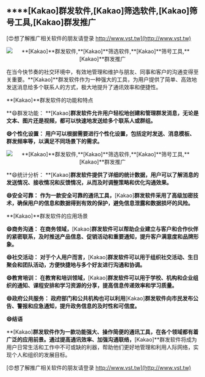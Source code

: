 ## ****[Kakao]**群发软件,**[Kakao]**筛选软件,**[Kakao]**筛号工具,**[Kakao]**群发推广**

[😍想了解推广相关软件的朋友请登录 http://www.vst.tw](http://www.vst.tw)

 <center><img src="https://vst.tw/MP4/tuiguang/png/2.png" alt="**[Kakao]**群发软件,**[Kakao]**筛选软件,**[Kakao]**筛号工具,**[Kakao]**群发推广"></center>

在当今快节奏的社交环境中，有效地管理和维护与朋友、同事和客户的沟通变得至关重要。**[Kakao]**群发软件作为一种强大的工具，为用户提供了简单、高效地发送消息给多个联系人的方式，极大地提升了通讯效率和便捷性。

**[Kakao]**群发软件的功能和特点

**😄群发功能： **[Kakao]**群发软件允许用户轻松地创建和管理群发消息，无论是文本、图片还是视频，都可以快速地发送给多个联系人或群组。**

**😄个性化设置： 用户可以根据需要进行个性化设置，包括定时发送、消息模板、群发频率等，以满足不同场景下的需求。**

 <center><img src="https://vst.tw/MP4/tuiguang/png/4.png" alt="**[Kakao]**群发软件,**[Kakao]**筛选软件,**[Kakao]**筛号工具,**[Kakao]**群发推广"></center>

**😄统计分析： **[Kakao]**群发软件提供了详细的统计数据，用户可以了解消息的发送情况、接收情况和反馈情况，从而及时调整策略和优化沟通效果。**

**😄安全可靠： 作为一款安全可靠的通讯工具，**[Kakao]**群发软件采用了高级加密技术，确保用户的信息和数据得到有效的保护，避免信息泄露和数据损坏的风险。**

**[Kakao]**群发软件的应用场景

**😄商务沟通： 在商务领域，**[Kakao]**群发软件可以帮助企业建立与客户和合作伙伴的紧密联系，及时推送产品信息、促销活动和重要通知，提升客户满意度和品牌形象。**

**😄社交活动： 对于个人用户而言，**[Kakao]**群发软件可以用于组织社交活动、生日聚会和团队活动，方便快捷地与多个好友进行沟通和协调。**

**😄教育培训： 在教育和培训领域，**[Kakao]**群发软件可以用于学校、机构和企业组织的通知、课程安排和学习资源的分享，提高信息传递效率和学习质量。**

**😄政府公共服务： 政府部门和公共机构也可以利用**[Kakao]**群发软件向市民发布公告、警报和应急通知，提升政务信息的及时性和可信度。**

**😄结语**

**[Kakao]**群发软件作为一款功能强大、操作简便的通讯工具，在各个领域都有着广泛的应用前景。通过提高通讯效率、加强沟通联络，**[Kakao]**群发软件将成为用户日常生活和工作中不可或缺的利器，帮助他们更好地管理和利用人际网络，实现个人和组织的发展目标。

[😍想了解推广相关软件的朋友请登录 http://www.vst.tw](http://www.vst.tw)



